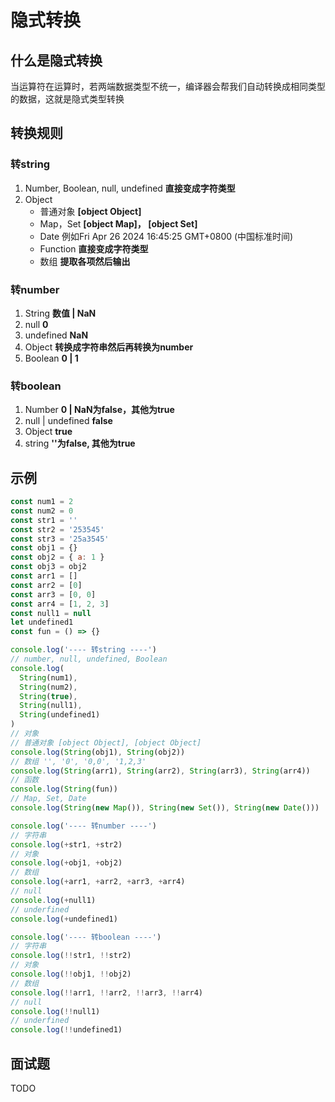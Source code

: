 # 隐式转换

## 什么是隐式转换

当运算符在运算时，若两端数据类型不统一，编译器会帮我们自动转换成相同类型的数据，这就是隐式类型转换

## 转换规则

### 转string

1. Number, Boolean, null, undefined **直接变成字符类型**
2. Object
   - 普通对象 **[object Object]**
   - Map，Set **[object Map]， [object Set]**
   - Date 例如Fri Apr 26 2024 16:45:25 GMT+0800 (中国标准时间)
   - Function **直接变成字符类型**
   - 数组 **提取各项然后输出**

### 转number

1. String **数值 | NaN**
2. null **0**
3. undefined **NaN**
4. Object **转换成字符串然后再转换为number**
5. Boolean **0 | 1**

### 转boolean

1. Number **0 | NaN为false，其他为true**
2. null | undefined **false**
3. Object **true**
4. string **''为false, 其他为true**

## 示例

```js
const num1 = 2
const num2 = 0
const str1 = ''
const str2 = '253545'
const str3 = '25a3545'
const obj1 = {}
const obj2 = { a: 1 }
const obj3 = obj2
const arr1 = []
const arr2 = [0]
const arr3 = [0, 0]
const arr4 = [1, 2, 3]
const null1 = null
let undefined1
const fun = () => {}

console.log('---- 转string ----')
// number, null, undefined, Boolean
console.log(
  String(num1),
  String(num2),
  String(true),
  String(null1),
  String(undefined1)
)
// 对象
// 普通对象 [object Object], [object Object]
console.log(String(obj1), String(obj2))
// 数组 '', '0', '0,0', '1,2,3'
console.log(String(arr1), String(arr2), String(arr3), String(arr4))
// 函数
console.log(String(fun))
// Map, Set, Date
console.log(String(new Map()), String(new Set()), String(new Date()))

console.log('---- 转number ----')
// 字符串
console.log(+str1, +str2)
// 对象
console.log(+obj1, +obj2)
// 数组
console.log(+arr1, +arr2, +arr3, +arr4)
// null
console.log(+null1)
// underfined
console.log(+undefined1)

console.log('---- 转boolean ----')
// 字符串
console.log(!!str1, !!str2)
// 对象
console.log(!!obj1, !!obj2)
// 数组
console.log(!!arr1, !!arr2, !!arr3, !!arr4)
// null
console.log(!!null1)
// underfined
console.log(!!undefined1)
```

## 面试题

TODO
